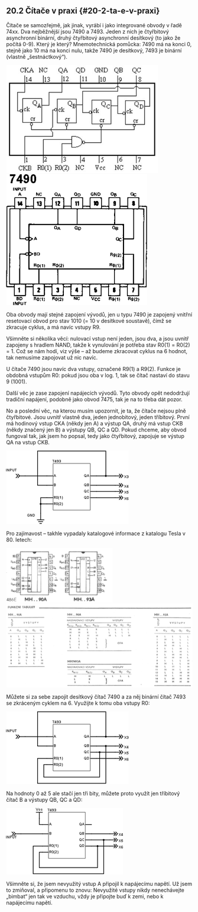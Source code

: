## 20.2 Čítače v praxi {#20-2-ta-e-v-praxi}

Čítače se samozřejmě, jak jinak, vyrábí i jako integrované obvody v řadě 74xx. Dva nejběžnější jsou 7490 a 7493\. Jeden z nich je čtyřbitový asynchronní binární, druhý čtyřbitový asynchronní desítkový (to jako že počítá 0-9). Který je který? Mnemotechnická pomůcka: 7490 má na konci 0, stejně jako 10 má na konci nulu, takže 7490 je desítkový, 7493 je binární (vlastně „šestnáctkový“).

![245-2.jpeg](../images/00091.jpeg)![246-1.png](images/000126.png)

Oba obvody mají stejné zapojení vývodů, jen u typu 7490 je zapojený vnitřní resetovací obvod pro stav 1010 (= 10 v desítkové soustavě), čímž se zkracuje cyklus, a má navíc vstupy R9.

Všimněte si několika věcí: nulovací vstup není jeden, jsou dva, a jsou uvnitř zapojeny s hradlem NAND, takže k vynulování je potřeba stav R0(1) = R0(2) = 1\. Což se nám hodí, viz výše – až budeme zkracovat cyklus na 6 hodnot, tak nemusíme zapojovat už nic navíc.

U čítače 7490 jsou navíc dva vstupy, označené R9(1) a R9(2). Funkce je obdobná vstupům R0: pokud jsou oba v log. 1, tak se čítač nastaví do stavu 9 (1001).

Další věc je zase zapojení napájecích vývodů. Tyto obvody opět nedodržují tradiční napájení, podobně jako obvod 7475, tak je na to třeba dát pozor.

No a poslední věc, na kterou musím upozornit, je ta, že čítače nejsou plně čtyřbitové. Jsou uvnitř vlastně dva, jeden jednobitový, jeden tříbitový. První má hodinový vstup CKA (někdy jen A) a výstup QA, druhý má vstup CKB (někdy značený jen B) a výstupy QB, QC a QD. Pokud chceme, aby obvod fungoval tak, jak jsem ho popsal, tedy jako čtyřbitový, zapojuje se výstup QA na vstup CKB.

![247-1.png](../images/000098.png)

Pro zajímavost – takhle vypadaly katalogové informace z katalogu Tesla v 80\. letech:

![247-2.png](../images/000146.png)![247-3.png](images/000102.png)

Můžete si za sebe zapojit desítkový čítač 7490 a za něj binární čítač 7493 se zkráceným cyklem na 6\. Využijte k tomu oba vstupy R0:

![248-1.png](../images/000172.png)

Na hodnoty 0 až 5 ale stačí jen tři bity, můžete proto využít jen tříbitový čítač B a výstupy QB, QC a QD:

![248-2.png](../images/000109.png)

Všimněte si, že jsem nevyužitý vstup A připojil k napájecímu napětí. Už jsem to zmiňoval, a připomenu to znovu: Nevyužité vstupy nikdy nenechávejte „bimbat“ jen tak ve vzduchu, vždy je připojte buď k zemi, nebo k napájecímu napětí.
